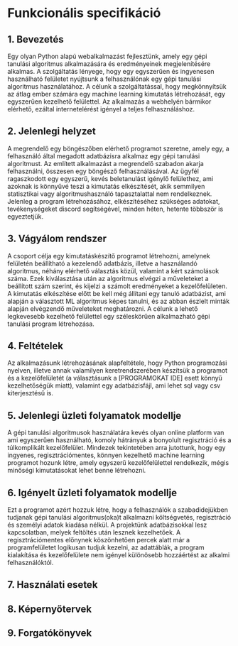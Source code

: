 # Funkcionális specifikáció

## 1. Bevezetés
Egy olyan Python alapú webalkalmazást fejlesztünk, amely egy gépi tanulási algoritmus alkalmazására és eredményeinek megjelenítésére alkalmas.
A szolgáltatás lényege, hogy egy egyszerűen és ingyenesen használható felületet nyújtsunk a felhasználónak egy gépi tanulási algoritmus használatához.
A célunk a szolgáltatással, hogy megkönnyítsük az átlag ember számára egy machine learning kimutatás létrehozását, egy egyszerűen kezelhető felülettel.
Az alkalmazás a webhelyén bármikor elérhető, ezáltal internetelérést igényel a teljes felhasználáshoz.

## 2. Jelenlegi helyzet
A megrendelő egy böngészőben elérhető programot szeretne, amely egy, a felhasználó által megadott adatbázisra alkalmaz egy gépi tanulási algoritmust. Az említett alkalmazást a megrendelő szabadon akarja felhasználni, összesen egy böngésző felhasználásával. Az ügyfél ragaszkodott egy egyszerű, kevés beletanulást igénylő felülethez, ami azoknak is könnyűvé teszi a kimutatás elkészítését, akik semmilyen statisztikai vagy algoritmushasználó tapasztalattal nem rendelkeznek. Jelenleg a program létrehozásához, elkészítéséhez szükséges adatokat, tevékenységeket discord segítségével, minden héten, hetente többször is egyeztetjük.

## 3. Vágyálom rendszer
A csoport célja egy kimutatáskészítő programot létrehozni, amelynek felületén beállítható a kezelendő adatbázis, illetve a használandó algoritmus, néhány elérhető választás közül, valamint a kért számolások száma. Ezek kiválasztása után az algoritmus elvégzi a műveleteket a beállított szám szerint, és kijelzi a számolt eredményeket a kezelőfelületen. A kimutatás elkészítése előtt be kell még állítani egy tanuló adatbázist, ami alapján a választott ML algoritmus képes tanulni, és az abban észlelt minták alapján elvégzendő műveleteket meghatározni. A célunk a lehető legkevesebb kezelhető felülettel egy széleskörűen alkalmazható gépi tanulási program létrehozása.

## 4. Feltételek
Az alkalmazásunk létrehozásának alapfeltétele, hogy Python programozási nyelven, illetve annak valamilyen keretrendszerében készítsük a programot és a kezelőfelületét (a választásunk a [PROGRAMOKAT IDE] esett könnyű kezelhetőségük miatt), valamint egy adatbázisfájl, ami lehet sql vagy csv kiterjesztésű is.

## 5. Jelenlegi üzleti folyamatok modellje
A gépi tanulási algoritmusok használatára kevés olyan online platform van ami egyszerűen használható, komoly hátrányuk a bonyolult regisztráció és a túlkomplikált kezelőfelület. Mindezek tekintetében arra jutottunk, hogy egy ingyenes, regisztrációmentes, könnyen kezelhető machine learning programot hozunk létre, amely egyszerű kezelőfelülettel rendelkezik, mégis minőségi kimutatásokat lehet benne létrehozni. 

## 6. Igényelt üzleti folyamatok modellje
Ezt a programot azért hozzuk létre, hogy a felhasználók a szabadidejükben tudjanak gépi tanulási algoritmus(oka)t alkalmazni költségvetés, regisztráció és személyi adatok kiadása nélkül. A projektünk adatbázisokkal lesz kapcsolatban, melyek feltöltés után lesznek kezelhetőek. A regisztrációmentes előnynek köszönhetően percek alatt már a programfelületet logikusan tudjuk kezelni, az adattáblák, a program kialakítása és kezelőfelülete nem igényel különösebb hozzáértést az alkalmi felhasználóktól.

## 7. Használati esetek

## 8. Képernyőtervek

## 9. Forgatókönyvek
